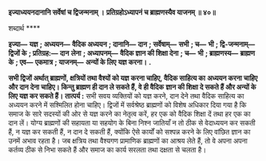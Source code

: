 **इज्याध्ययनदानानि सर्वेषां च द्विजन्मनाम् ।** **प्रतिग्रहोऽध्यापनं च ब्राह्मणस्यैव याजनम् ॥ ४०॥** 

शब्दार्थ **** 

**इज्या—** **यज्ञ** **; अध्ययन—** **वैदिक अध्ययन** **; दानानि—** **दान** **; सर्वेषाम्—** **सभी** **; च—** **भी** **; द्वि-जन्मनाम्—** **द्विजों के** **; प्रतिग्रह:—** **दान** **लेना** **; अध्यापनम्—** **वैदिक ज्ञान की शिक्षा देना** **; च—** **भी** **; ब्राह्मणस्य—** **ब्राह्मण के** **; एव—** **एकमात्र** **; याजनम्—** **अन्यों के लिए** **यज्ञ करना।** **.** 

**सभी द्विजों अर्थात् ब्राह्मणों, क्षत्रियों तथा वैश्यों को यज्ञ करना चाहिए, वैदिक साहित्य का** **अध्ययन करना चाहिए और दान देना चाहिए। किन्तु ब्राह्मण ही दान ले सकते हैं, वे ही वैदिक** **ज्ञान की शिक्षा दे सकते हैं और अन्यों के लिए यज्ञ कर सकते हैं।** **तात्पर्य :** सभी सवय व्यक्तियों को यज्ञ करने, दान देने तथा वैदिक साहित्य का अध्ययन करने में सश्मिलित होना चाहिए। द्विजों में सर्वश्रेष्ठ ब्राह्मणों को विशेष अधिकार दिया गया है कि समाज के सारे सदस्यों की ओर से यज्ञ करने का नेतृत्व करें, हर एक को वैदिक शिक्षा दें तथा हर एक का दान लें। योग्य ब्राह्मणों की सहायता या सहयोग के बिना निश्न जातियाँ न तो ठीक से वेदाध्ययन कर सकती हैं, न यज्ञ कर सकती हैं, न दान दे सकती हैं, क्योंकि ऐसे कार्यों को सश्पन्न करने के लिए वांछित ज्ञान का उनमें अभाव रहता है। जब क्षत्रिय तथा वैश्यगण प्रामाणिक ब्राह्मणों का आश्रय लेते हैं, तो वे अपना अपना कर्तव्य ठीक से निभा सकते हैं और समाज का कार्य सरलता तथा दक्षता से चलता है।  